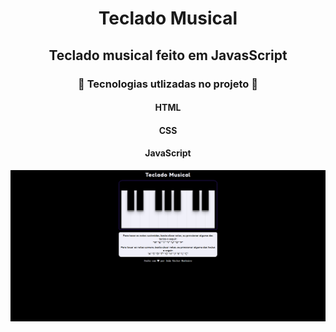 <h1 align="center">
 Teclado Musical
</h1>
<h2 align="center">
 Teclado musical feito em JavasScript
</h2>

<h3>
<h3 align="center">
  📂 Tecnologias utlizadas no projeto 📂
</h3>

   <h4 align="center"> <strong> HTML </strong> </h4>
   <h4 align="center"> <strong> CSS </strong> </h4>
   <h4 align="center"> <strong> JavaScript </strong> </h4>

<img src="main\prints\print_main.jpg">
